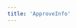 ```yaml
---
title: 'ApproveInfo'
---
```


<script setup lang="ts">
  import TheApproveInfo from "@/views/security/TheApproveInfo.vue";
</script>

<TheApproveInfo />
